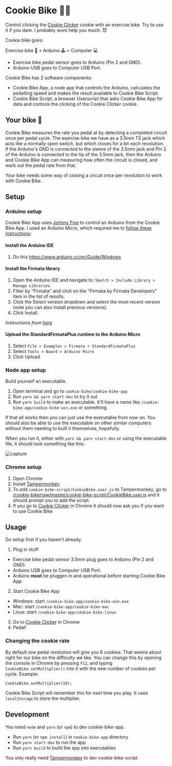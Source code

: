 # Cookie Bike 🍪🚴

Control clicking the [Cookie Clicker](http://orteil.dashnet.org/cookieclicker/) cookie with an exercise bike. Try to use it if you dare. I probably wont help you much. 😈

Cookie bike goes:

Exercise bike 🚴 > Arduino 🕹️ > Computer 💻
- Exercise bike pedal sensor goes to Arduino (Pin 2 and GND).
- Arduino USB goes to Computer USB Port.

Cookie Bike has 2 software components:
- Cookie Bike App, a node app that controls the Arduino, calculates the pedalling speed and makes the result available to Cookie Bike Script.
- Cookie Bike Script, a browser Userscript that asks Cookie Bike App for data and controls the clicking of the Cookie Clicker cookie.

## Your bike 🚴

Cookie Bike measures the rate you pedal at by detecting a completed circuit once per pedal cycle. The exercise bike we have as a 3.5mm TS jack which acts like a normally open switch, but which closes for a bit each revolution. If the Arduino's GND is connected to the sleeve of the 3.5mm jack and Pin 2 of the Arduino is connected to the tip of the 3.5mm jack, then the Arduino and Cookie Bike App can measuring how often the circuit is closed, and work out the pedal rate from that.

Your bike needs some way of closing a circuit once per revolution to work with Cookie Bike.

## Setup

### Arduino setup

Cookie Bike App uses [Johnny Five](http://johnny-five.io/) to control an Arduino from the Cookie Bike App.
I used an Arduino Micro, which required me to [follow these instructions](http://johnny-five.io/platform-support/#arduino-micro):

#### Install the Arduino IDE

1. Do this https://www.arduino.cc/en/Guide/Windows

#### Install the Firmata library

1. Open the Arduino IDE and navigate to: `Sketch > Include Library > Manage Libraries`.
2. Filter by "Firmata" and click on the "Firmata by Firmata Developers" item in the list of results.
3. Click the Select version dropdown and select the most recent version (note you can also install previous versions).
4. Click Install.

*Instructions from [here](https://github.com/firmata/arduino#user-content-updating-firmata-in-the-arduino-ide---arduino-164-and-higher)*

#### Upload the StandardFirmataPlus runtime to the Arduino Micro

1. Select `File > Examples > Firmata > StandardFirmataPlus`
2. Select `Tools > Board > Arduino Micro`
3. Click Upload

### Node app setup

Build yourself an executable.

1. Open terminal and go to `cookie-bike/cookie-bike-app`
2. Run `yarn && yarn start-dev` to try it out
3. Run `yarn build` to make an executable. It'll have a name like `/cookie-bike-app/cookie-bike-win.exe` or something.

If that all works then you can just use the executable from now on. You should also be able to use the executable on other similar computers without them needing to built it themselves, hopefully.

When you run it, either with `yarn && yarn start-dev` or using the executable file, it should look something like this:

![capture](https://user-images.githubusercontent.com/345320/50081281-2dbd7980-0242-11e9-8081-72a8eee60323.PNG)

### Chrome setup

1. Open Chrome
2. Install [Tampermonkey](https://tampermonkey.net)
3. To add `cookie-bike-script/CookieBike.user.js` to Tampermonkey, go to [/cookie-bike/raw/master/cookie-bike-script/CookieBike.user.js](/cookie-bike/raw/master/cookie-bike-script/CookieBike.user.js) and it should prompt you to add the script.
4. If you go to [Cookie Clicker](http://orteil.dashnet.org/cookieclicker/) in Chrome it should now ask you if you want to use Cookie Bike

## Usage

Do setup first if you haven't already.

1. Plug in stuff
  - Exercise bike pedal sensor 3.5mm plug goes to Arduino (Pin 2 and GND).
  - Arduino USB goes to Computer USB Port.
  - Arduino **must** be pluggen in and operational before starting Cookie Bike App
2. Start Cookie Bike App
  - Windows: start `/cookie-bike-app/cookie-bike-win.exe`
  - Mac: start `/cookie-bike-app/cookie-bike-mac`
  - Linux: start `/cookie-bike-app/cookie-bike-linux`
3. Go to [Cookie Clicker](http://orteil.dashnet.org/cookieclicker/) in Chrome
4. Pedal!

### Changing the cookie rate

By default one pedal revolution will give you 6 cookies. That seems about right for our bike on the difficulty we like. You can change this by opening the console in Chrome by pressing `F12`, and typing `CookieBike.setMultiplier()` into it with the new number of cookies per cycle. Example:

```
CookieBike.setMultiplier(10);
```

Cookie Bike Script will remember this for next time you play. It uses `localStorage` to store the multiplier.

## Development

You need `node` and `yarn` (or `npm`) to dev cookie-bike-app.
- Run `yarn` (or `npm install`) in `cookie-bike-app` directory
- Run `yarn start-dev` to run the app
- Run `yarn build` to build the app into executables

You only really need [Tampermonkey](https://tampermonkey.net) to dev cookie-bike-script.
